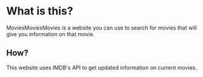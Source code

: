 # What is this?

MoviesMoviesMovies is a website you can use to search for movies that will give you information on that movie. 

## How?

This website uses IMDB's API to get updated information on current movies.



